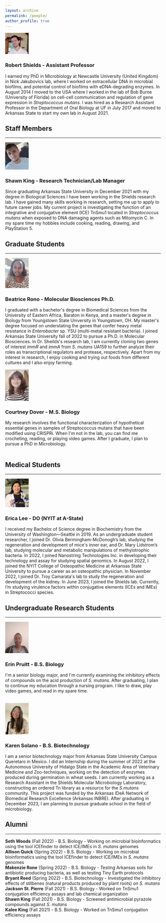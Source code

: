```yaml
---
layout: archive
permalink: /people/
author_profile: true
---
```

<img src='/images/RCSPortrait.png' width="15%">

### Robert Shields - Assistant Professor<br />               
I earned my PhD in Microbiology at Newcastle University (United Kingdom) in Nick Jakubovics lab, where I worked on extracellular DNA in microbial biofilms, and potential control of biofilms with eDNA-degrading enzymes. In August 2014 I moved to the USA where I worked in the lab of Bob Burne (University of Florida) on cell-cell communication and regulation of gene expression in *Streptococcus mutans*. I was hired as a Research Assistant Professor in the Department of Oral Biology at UF in July 2017 and moved to Arkansas State to start my own lab in August 2021.

## Staff Members
---
<img src='/images/photo for website.jpeg' width="15%">

### Shawn King - Research Technician/Lab Manager<br />
Since graduating Arkansas State University in December 2021 with my degree in Biological Sciences I have been working in the Shields research lab. I have gained many skills working in research, setting me up to apply to future career jobs. My current project is investigating the function of an integrative and conjugative element (ICE) TnSmu1 located in *Streptococcus mutans* when exposed to DNA damaging agents such as Mitomycin C.  In my spare time my hobbies include cooking, reading, drawing, and PlayStation 5.

## Graduate Students
---
<img src='/images/Beatrice.jpg' width="15%">

### Beatrice Rono - Molecular Biosciences Ph.D.<br />
I graduated with a bachelor's degree in Biomedical Sciences from the University of Eastern Africa, Baraton in Kenya, and a master's degree in Biology from Youngstown State University in Youngstown, OH. My master's degree focused on understating the genes that confer heavy metal resistance in *Enterobacter* sp. YSU (multi-metal resistant bacteria). I joined Arkansas State University fall of 2022 to pursue a Ph.D. in Molecular Biosciences. In Dr. Sheilds's research lab, I am currently cloning two genes of interest *immR* and *immA* from *S. mutans* UA159 to further analyze their roles as transcriptional regulators and protease, respectively. Apart from my interest in research, I enjoy cooking and trying out foods from different cultures and I also enjoy farming.

<img src='/images/Dover.jpg' width="15%">

### Courtney Dover - M.S. Biology<br />
My research involves the functional characterization of hypothetical essential genes in samples of Streptococcus mutans that have been modified using CRISPRi. When I'm not in the lab, you can find me crocheting, reading, or playing video games. After I graduate, I plan to pursue a PhD in Microbiology.<br />
<br />

## Medical Students
---
<img src='/images/Erica.jpg' width="15%">

### Erica Lee - DO (NYIT at A-State)<br />
I received my Bachelor of Science degree in Biochemistry from the University of Washington—Seattle in 2019. As an undergraduate student researcher, I joined Dr. Olivia Bermingham-McDonogh’s lab, studying the regeneration and development of mice's inner ear, and Dr. Mary Lidstrom’s lab, studying molecular and metabolic manipulations of methylotrophic bacteria. In 2022, I joined Nanostring Technologies Inc. in developing their technology and assay for studying spatial genomics. In August 2022, I joined the NYIT College of Osteopathic Medicine at Arkansas State University to pursue a career as an osteopathic physician. In November 2022, I joined Dr. Troy Camarata's lab to study the regeneration and development of the kidney. In June 2023, I joined the Shields lab. Currently, I’m studying virulence factors within conjugative elements (ICEs and IMEs) in Streptococci species.<br />

## Undergraduate Research Students
---
<img src='/images/Erin.jpg' width="15%">

### Erin Pruitt - B.S. Biology<br />
I'm a senior biology major, and I'm currently examining the inhibitory effects of compounds on the acid production of *S. mutans*. After graduating, I plan to continue my education through a nursing program. I like to draw, play video games, and read in my spare time.<br />
<br />


<img src='/images/IMG_7767_Original.jpg' width="15%">

### Karen Solano - B.S. Biotechnology<br />
I am a senior biotechnology major from Arkansas State University Campus Queretaro in Mexico. I did an Internship during the summer of 2022 at the Autonomous University of Hidalgo State in the Academic Area of Veterinary Medicine and Zoo-techniques, working on the detection of enzymes produced during germination in wheat seeds. I am currently working as a Research Assistant in the Shields Molecular Microbiology Laboratory, constructing an ordered Tn library as a resource for the *S.mutans* community. This project was funded by the Arkansas IDeA Network of Biomedical Research Excellence (Arkansas INBRE).
After graduating in December 2023, I am planning to pursue graduate school in the field of microbiology.<br />

## Alumni
---
**Seth Woods** (Fall 2022) - B.S. Biology - Working on microbial bioinformatics using the tool ICEfinder to detect ICE/IMEs in *S. mutans* genomes\
**Allison Quick** (Spring 2022) - B.S. Biology - Working on microbial bioinformatics using the tool ICEfinder to detect ICE/IMEs in *S. mutans* genomes\
**Makenzie Rone** (Spring 2022) - B.S. Biology - Testing Arkansas soils for antibiotic producing bacteria, as well as testing Tiny Earth protocols\
**Bryant Reed** (Spring 2022) - B.S. Biotechnology - Investigated the inhibitory effects of stilbenes (natural products produced by plant roots) on *S. mutans*\
**Jackson St. Pierre** (Fall 2021) - B.S. Biology - Worked on TnSmu1 conjugation efficiency assays and lab chemical organization\
**Shawn King** (Fall 2021) - B.S. Biology - Screened antimicrobial pyrazole compounds against *S. mutans*\
**Kalee King** (Fall 2021) - B.S. Biology - Worked on TnSmu1 conjugation efficiency assays
